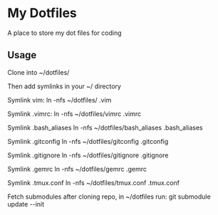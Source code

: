 My Dotfiles
===========

A place to store my dot files for coding

Usage
-----

Clone into ~/dotfiles/

Then add symlinks in your ~/ directory

Symlink vim:
  ln -nfs ~/dotfiles/ .vim

Symlink .vimrc:
  ln -nfs ~/dotfiles/vimrc .vimrc

Symlink .bash_aliases
  ln -nfs ~/dotfiles/bash_aliases .bash_aliases

Symlink .gitconfig
  ln -nfs ~/dotfiles/gitconfig .gitconfig

Symlink .gitignore
  ln -nfs ~/dotfiles/gitignore .gitignore

Symlink .gemrc
  ln -nfs ~/dotfiles/gemrc .gemrc

Symlink .tmux.conf
  ln -nfs ~/dotfiles/tmux.conf .tmux.conf

Fetch submodules after cloning repo, in ~/dotfiles run:
  git submodule update --init
